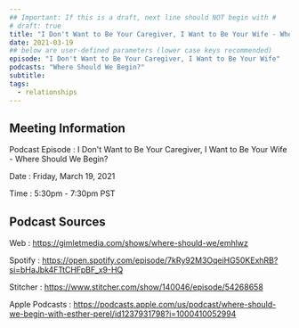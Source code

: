 ```yaml
---
## Important: If this is a draft, next line should NOT begin with #
# draft: true
title: "I Don't Want to Be Your Caregiver, I Want to Be Your Wife - Where Should We Begin?"
date: 2021-03-19
## below are user-defined parameters (lower case keys recommended)
episode: "I Don't Want to Be Your Caregiver, I Want to Be Your Wife"
podcasts: "Where Should We Begin?"
subtitle:
tags:
  - relationships
---
```


## Meeting Information

Podcast Episode
:   I Don't Want to Be Your Caregiver, I Want to Be Your Wife - Where Should We Begin?

Date
:   Friday, March 19, 2021

Time
:   5:30pm - 7:30pm PST

## Podcast Sources

Web
:   https://gimletmedia.com/shows/where-should-we/emhlwz

Spotify
:   https://open.spotify.com/episode/7kRy92M3OqeiHG50KExhRB?si=bHaJbk4FTtCHFpBF_x9-HQ

Stitcher
:   https://www.stitcher.com/show/140046/episode/54268658

Apple Podcasts
:   https://podcasts.apple.com/us/podcast/where-should-we-begin-with-esther-perel/id1237931798?i=1000410052994

